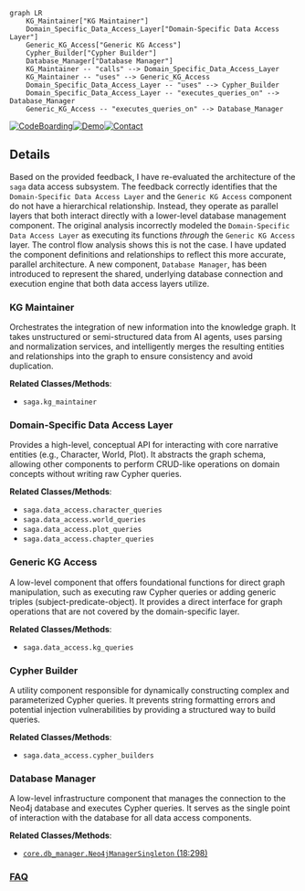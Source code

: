 ```mermaid
graph LR
    KG_Maintainer["KG Maintainer"]
    Domain_Specific_Data_Access_Layer["Domain-Specific Data Access Layer"]
    Generic_KG_Access["Generic KG Access"]
    Cypher_Builder["Cypher Builder"]
    Database_Manager["Database Manager"]
    KG_Maintainer -- "calls" --> Domain_Specific_Data_Access_Layer
    KG_Maintainer -- "uses" --> Generic_KG_Access
    Domain_Specific_Data_Access_Layer -- "uses" --> Cypher_Builder
    Domain_Specific_Data_Access_Layer -- "executes_queries_on" --> Database_Manager
    Generic_KG_Access -- "executes_queries_on" --> Database_Manager
```

[![CodeBoarding](https://img.shields.io/badge/Generated%20by-CodeBoarding-9cf?style=flat-square)](https://github.com/CodeBoarding/GeneratedOnBoardings)[![Demo](https://img.shields.io/badge/Try%20our-Demo-blue?style=flat-square)](https://www.codeboarding.org/demo)[![Contact](https://img.shields.io/badge/Contact%20us%20-%20contact@codeboarding.org-lightgrey?style=flat-square)](mailto:contact@codeboarding.org)

## Details

Based on the provided feedback, I have re-evaluated the architecture of the `saga` data access subsystem. The feedback correctly identifies that the `Domain-Specific Data Access Layer` and the `Generic KG Access` component do not have a hierarchical relationship. Instead, they operate as parallel layers that both interact directly with a lower-level database management component. The original analysis incorrectly modeled the `Domain-Specific Data Access Layer` as executing its functions *through* the `Generic KG Access` layer. The control flow analysis shows this is not the case. I have updated the component definitions and relationships to reflect this more accurate, parallel architecture. A new component, `Database Manager`, has been introduced to represent the shared, underlying database connection and execution engine that both data access layers utilize.

### KG Maintainer
Orchestrates the integration of new information into the knowledge graph. It takes unstructured or semi-structured data from AI agents, uses parsing and normalization services, and intelligently merges the resulting entities and relationships into the graph to ensure consistency and avoid duplication.


**Related Classes/Methods**:

- `saga.kg_maintainer`


### Domain-Specific Data Access Layer
Provides a high-level, conceptual API for interacting with core narrative entities (e.g., Character, World, Plot). It abstracts the graph schema, allowing other components to perform CRUD-like operations on domain concepts without writing raw Cypher queries.


**Related Classes/Methods**:

- `saga.data_access.character_queries`
- `saga.data_access.world_queries`
- `saga.data_access.plot_queries`
- `saga.data_access.chapter_queries`


### Generic KG Access
A low-level component that offers foundational functions for direct graph manipulation, such as executing raw Cypher queries or adding generic triples (subject-predicate-object). It provides a direct interface for graph operations that are not covered by the domain-specific layer.


**Related Classes/Methods**:

- `saga.data_access.kg_queries`


### Cypher Builder
A utility component responsible for dynamically constructing complex and parameterized Cypher queries. It prevents string formatting errors and potential injection vulnerabilities by providing a structured way to build queries.


**Related Classes/Methods**:

- `saga.data_access.cypher_builders`


### Database Manager
A low-level infrastructure component that manages the connection to the Neo4j database and executes Cypher queries. It serves as the single point of interaction with the database for all data access components.


**Related Classes/Methods**:

- <a href="https://github.com/Lanerra/saga/blob/master/core/db_manager.py#L18-L298" target="_blank" rel="noopener noreferrer">`core.db_manager.Neo4jManagerSingleton` (18:298)</a>




### [FAQ](https://github.com/CodeBoarding/GeneratedOnBoardings/tree/main?tab=readme-ov-file#faq)